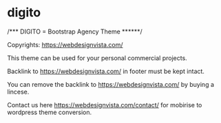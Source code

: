 # digito

/*** DIGITO = Bootstrap Agency Theme ******/

Copyrights: https://webdesignvista.com/

This theme can be used for your personal commercial projects.

Backlink to https://webdesignvista.com/ in footer must be kept intact.

You can remove the backlink to https://webdesignvista.com/ by buying a lincese.

Contact us here https://webdesignvista.com/contact/ for mobirise to wordpress theme conversion.
